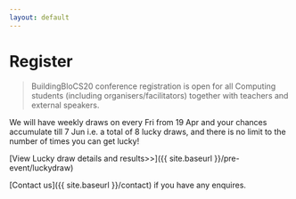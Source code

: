 ```yaml
---
layout: default
---
```


# Register
>BuildingBloCS20 conference registration is open for all Computing students (including organisers/facilitators) together with teachers and external speakers.

We will have weekly draws on every Fri from 19 Apr and your chances accumulate till 7 Jun i.e. a total of 8 lucky draws, and there is no limit to the number of times you can get lucky! 

[View Lucky draw details and results>>]({{ site.baseurl }}/pre-event/luckydraw)

[Contact us]({{ site.baseurl }}/contact) if you have any enquires.

<!--
## Pre-Event (Project Euler)

<iframe class="w100" height="900" src="https://tinyurl.com/bbcs18euler"></iframe>

## Pre-Event (Online Workshop)

<iframe class="w100" height="900" src="https://docs.google.com/forms/d/e/1FAIpQLSe1gu5bdATszY-I5UEO8AOq9roUyo5G3lwZIfIzhIzg6H5aHg/viewform"></iframe>

## [Register for main conference >>](https://tinyurl.com/bbcs19conference)

<iframe class="w100" height="900" src="https://tinyurl.com/bbcs19conference"></iframe>
-->